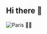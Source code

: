 ## Hi there 👋

<!--
**Jane857/Jane857** is a ✨ _special_ ✨ repository because its `README.md` (this file) appears on your GitHub profile.

Here are some ideas to get you started:

- 🔭 I’m currently working on ...
- 🌱 I’m currently learning ...
- 👯 I’m looking to collaborate on ...
- 🤔 I’m looking for help with ...
- 💬 Ask me about ...
- 📫 How to reach me: ...
- 😄 Pronouns: ...
- ⚡ Fun fact: ...
-->
![Paris 🤍💫](https://github.com/user-attachments/assets/6c19baa5-61b6-44f7-afad-99e2e37668bc)
